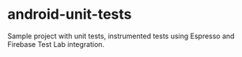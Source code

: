 # android-unit-tests

Sample project with unit tests, instrumented tests using Espresso and Firebase Test Lab integration.
